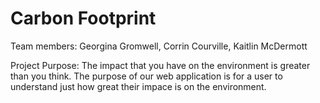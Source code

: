 Carbon Footprint 
=== 

Team members: Georgina Gromwell, Corrin Courville, Kaitlin McDermott 

Project Purpose: 
The impact that you have on the environment is greater than you think. The purpose of our web application is for a user to understand just how great their impace is on the environment. 

